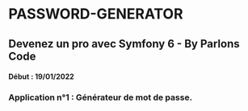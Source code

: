 # PASSWORD-GENERATOR

## Devenez un pro avec Symfony 6 - By Parlons Code
#### Début : 19/01/2022

### Application n°1 : Générateur de mot de passe.
